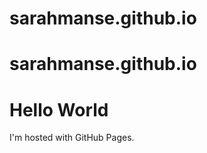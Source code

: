 # sarahmanse.github.io
# sarahmanse.github.io
<!DOCTYPE html>
<html>
<body>
<h1>Hello World</h1>
<p>I'm hosted with GitHub Pages.</p>
</body>
</html>